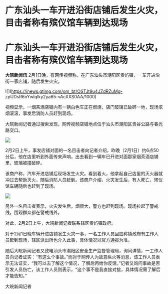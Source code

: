 # 广东汕头一车开进沿街店铺后发生火灾，目击者称有殡仪馆车辆到达现场

# 广东汕头一车开进沿街店铺后发生火灾，目击者称有殡仪馆车辆到达现场

**大皖新闻讯** 2月1日晚，有网传视频称，在广东汕头市潮阳区贵屿镇，一车开进沿街一家店铺，随后发生火灾。

![](https://inews.gtimg.com/om_bt/OSTJt9u4JZdRZuMg-
zpUDsR6nYwlqlky2ya65-vAcXXS0AA/1000)

视频显示，一烟茶酒店铺内有一辆白色车正在燃烧，店门玻璃已破碎一地，现场浓烟滚滚，事发后消防人员赶到现场。

大皖新闻记者通过搜索发现，网传视频店铺地点位于汕头市潮阳区贵谷公路与春光路交口。

![](https://inews.gtimg.com/om_bt/OoEB5WLoMolR3EBmo5-vQtwH260nS7dRBkPhwQGzG3jOQAA/1000)

2月2日上午，事发店铺对面的一名目击者向记者介绍，昨晚（2月1日）约6点50分后，他在店里听到外面传来声响，出去看到一辆车已开进对面那家烟茶酒店铺里，玻璃被撞破碎。

该商户称，汽车开进店铺后现场发生火灾。看到着火，他拿起自己店里的灭火器就冲过去帮助灭火，随后消防人员赶到。该商户介绍，火灾发生后，有人死亡，殡仪馆车辆随后也赶到了现场。

![](https://inews.gtimg.com/om_bt/ORokWW5gUg0aoL0Z82KtaltBPz8aI7BJyRmFWU8niKViYAA/1000)

另外一名目击者表示，火灾发生后，烟很大，警方也赶到现场。现场拉起了警戒线，围观群众都在警戒线外。

对此，2月2日上午，大皖新闻记者联系辖区贵屿镇政府。

对于2月1日晚车辆开进店铺发生火灾一事，一名工作人员回应称镇政府有工作人员赶到现场，辖区派出所也介入此事，具体情况以官方通报为准。

随后大皖新闻记者又致电汕头市潮阳区安全生产监督管理局，询问详情，一工作人员向记者证实：“有这么个事故。”而对于网传人为故意纵火等消息，该工作人员表示无法证实，“我可以去了解这个情况，了解后再给你反馈。”记者又询问事故是否引发人员伤亡，该工作人员则表示，“这个事不是我直接对接，具体情况需了解后才能告知。”

大皖新闻记者

